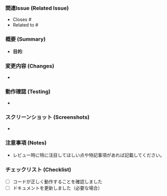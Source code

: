 ### 関連Issue (Related Issue)
- Closes #
- Related to #

### 概要 (Summary)
- **目的**: 

### 変更内容 (Changes)
- 

### 動作確認 (Testing)
- 

### スクリーンショット (Screenshots)
- 

### 注意事項 (Notes)
- レビュー時に特に注目してほしい点や特記事項があれば記載してください。

### チェックリスト (Checklist)
- [ ] コードが正しく動作することを確認しました
- [ ] ドキュメントを更新しました（必要な場合）
